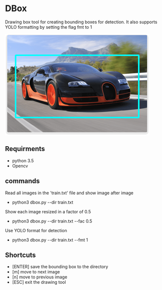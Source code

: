 # DBox
Drawing box tool for creating bounding boxes for detection. It also supports YOLO formatting by setting the flag fmt to 1  

![Alt text](img.png?raw=true "Title")
## Requirments 
* python 3.5 
* Opencv 

## commands 

Read all images in the 'train.txt' file and show image after image 
* python3 dbox.py --dir train.txt

Show each image resized in a factor of 0.5
* python3 dbox.py --dir train.txt --fac 0.5 

Use YOLO format for detection 
* python3 dbox.py --dir train.txt --fmt 1 

## Shortcuts
* [ENTER] save the bounding box to the directory 
* [m] move to next image 
* [n] move to previous image 
* [ESC] exit the drawing tool 
